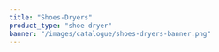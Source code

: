 ```yaml
---
title: "Shoes-Dryers"
product_type: "shoe dryer"
banner: "/images/catalogue/shoes-dryers-banner.png"
---
```


